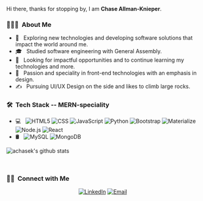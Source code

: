 Hi there, thanks for stopping by, I am **Chase Allman-Knieper**.

<h3> 👨🏻‍💻 &nbsp;About Me </h3>

- 🤔 &nbsp; Exploring new technologies and developing software solutions that impact the world around me.
- 🎓 &nbsp; Studied software engineering with General Assembly.
- 💼 &nbsp; Looking for impactful opportunities and to continue learning my technologies and more.
- 🌱 &nbsp; Passion and speciality in front-end technologies with an emphasis in design.
- ✍️ &nbsp; Pursuing UI/UX Design on the side and likes to climb large rocks.

<h3> 🛠 &nbsp;Tech Stack -- MERN-speciality</h3>

- 💻 &nbsp;
  ![HTML5](https://img.shields.io/badge/-HTML5-333333?style=flat&logo=HTML5)
  ![CSS](https://img.shields.io/badge/-CSS-333333?style=flat&logo=CSS3&logoColor=1572B6)
  ![JavaScript](https://img.shields.io/badge/-JavaScript-333333?style=flat&logo=javascript)
  ![Python](https://img.shields.io/badge/-Python-333333?style=flat&logo=python)
  ![Bootstrap](https://img.shields.io/badge/-Bootstrap-333333?style=flat&logo=bootstrap&logoColor=563D7C)
  ![Materialize](https://img.shields.io/badge/-Materialize-333333?style=flat&logo=materialize)
  ![Node.js](https://img.shields.io/badge/-Node.js-333333?style=flat&logo=node.js)
  ![React](https://img.shields.io/badge/-React-333333?style=flat&logo=react)
- 🛢 &nbsp;
  ![MySQL](https://img.shields.io/badge/-MySQL-333333?style=flat&logo=mysql)
  ![MongoDB](https://img.shields.io/badge/-MongoDB-333333?style=flat&logo=mongodb)

![achasek's github stats](https://github-readme-stats.vercel.app/api?username=achasek&hide=contribs,prs&count_private=true&show_icons=true)

<br/>

<h3> 🤝🏻 &nbsp;Connect with Me </h3>

<p align="center">
<!-- <a href="https://www.adityavsingh.com/"><img alt=" PERSONAL Website" src="https://img.shields.io/badge/Website-www.adityavsingh.com-blue?style=flat-square&logo=google-chrome"></a> -->
<a href="https://www.linkedin.com/in/chase-ak/"><img alt="LinkedIn" src="https://img.shields.io/badge/LinkedIn-Chase%20AK-blue"></a>
<a href="chaseknieper@gmail.com"><img alt="Email" src="https://img.shields.io/badge/Email-chaseknieper@gmail.com-blue?style=flat-square&logo=gmail"></a>
</p>
